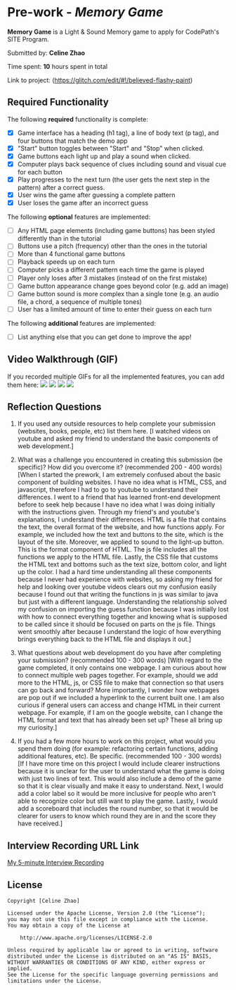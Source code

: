 # Pre-work - *Memory Game*

**Memory Game** is a Light & Sound Memory game to apply for CodePath's SITE Program. 

Submitted by: **Celine Zhao**

Time spent: **10** hours spent in total

Link to project: (https://glitch.com/edit/#!/believed-flashy-paint)

## Required Functionality

The following **required** functionality is complete:

* [x] Game interface has a heading (h1 tag), a line of body text (p tag), and four buttons that match the demo app
* [x] "Start" button toggles between "Start" and "Stop" when clicked. 
* [x] Game buttons each light up and play a sound when clicked. 
* [x] Computer plays back sequence of clues including sound and visual cue for each button
* [x] Play progresses to the next turn (the user gets the next step in the pattern) after a correct guess. 
* [x] User wins the game after guessing a complete pattern
* [x] User loses the game after an incorrect guess

The following **optional** features are implemented:

* [ ] Any HTML page elements (including game buttons) has been styled differently than in the tutorial
* [ ] Buttons use a pitch (frequency) other than the ones in the tutorial
* [ ] More than 4 functional game buttons
* [ ] Playback speeds up on each turn
* [ ] Computer picks a different pattern each time the game is played
* [ ] Player only loses after 3 mistakes (instead of on the first mistake)
* [ ] Game button appearance change goes beyond color (e.g. add an image)
* [ ] Game button sound is more complex than a single tone (e.g. an audio file, a chord, a sequence of multiple tones)
* [ ] User has a limited amount of time to enter their guess on each turn

The following **additional** features are implemented:

- [ ] List anything else that you can get done to improve the app!

## Video Walkthrough (GIF)

If you recorded multiple GIFs for all the implemented features, you can add them here:
![](http://g.recordit.co/8x6FrZUJRJ.gif)
![](http://g.recordit.co/8jqJrdpqwP.gif)
![](gif3-link-here)
![](gif4-link-here)

## Reflection Questions
1. If you used any outside resources to help complete your submission (websites, books, people, etc) list them here. 
[I watched videos on youtube and asked my friend to understand the basic components of web development.]

2. What was a challenge you encountered in creating this submission (be specific)? How did you overcome it? (recommended 200 - 400 words) 
[When I started the prework, I am extremely confused about the basic component of building websites. I have no idea what is HTML, CSS, and javascript, therefore I had to go to youtube to understand their differences. I went to a friend that has learned front-end development before to seek help because I have no idea what I was doing initially with the instructions given. Through my friend's and youtube's explanations, I understand their differences. HTML is a file that contains the text, the overall format of the website, and how functions apply. For example, we included how the text and buttons to the site, which is the layout of the site. Moreover, we applied to sound to the light-up button. This is the format component of HTML. The js file includes all the functions we apply to the HTML file. Lastly, the CSS file that customs the HTML text and bottoms such as the text size, bottom color, and light up the color. I had a hard time understanding all these components because I never had experience with websites, so asking my friend for help and looking over youtube videos clears out my confusion easily because I found out that writing the functions in js was similar to java but just with a different language. Understanding the relationship solved my confusion on importing the guess function because I was initially lost with how to connect everything together and knowing what is supposed to be called since it should be focused on parts on the js file. Things went smoothly after because I understand the logic of how everything brings everything back to the HTML file and displays it out.]

3. What questions about web development do you have after completing your submission? (recommended 100 - 300 words) 
[With regard to the game completed, it only contains one webpage. I am curious about how to connect multiple web pages together. For example, should we add more to the HTML, js, or CSS file to make that connection so that users can go back and forward? More importantly, I wonder how webpages are pop out if we included a hyperlink to the current built one. I am also curious if general users can access and change HTML in their current webpage. For example, if I am on the google website, can I change the HTML format and text that has already been set up? These all bring up my curiosity.]

4. If you had a few more hours to work on this project, what would you spend them doing (for example: refactoring certain functions, adding additional features, etc). Be specific. (recommended 100 - 300 words) 
[If I have more time on this project I would include clearer instructions because it is unclear for the user to understand what the game is doing with just two lines of text. This would also include a demo of the game so that it is clear visually and make it easy to understand. Next, I would add a color label so it would be more inclusive for people who aren't able to recognize color but still want to play the game. Lastly, I would add a scoreboard that includes the round number, so that it would be clearer for users to know which round they are in and the score they have received.]



## Interview Recording URL Link

[My 5-minute Interview Recording](https://ucsd.zoom.us/rec/share/qZadSf6vmpDb1sIJPU0m2t0CsyxBaKJsj1qOLvIuj0253s-zI17BrATu-izU_fHo.GwDevHeEASCo2Dqd?startTime=1650614326000)


## License

    Copyright [Celine Zhao]

    Licensed under the Apache License, Version 2.0 (the "License");
    you may not use this file except in compliance with the License.
    You may obtain a copy of the License at

        http://www.apache.org/licenses/LICENSE-2.0

    Unless required by applicable law or agreed to in writing, software
    distributed under the License is distributed on an "AS IS" BASIS,
    WITHOUT WARRANTIES OR CONDITIONS OF ANY KIND, either express or implied.
    See the License for the specific language governing permissions and
    limitations under the License.
